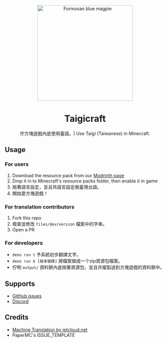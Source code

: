 <div align="center">

<a href="https://github.com/milkteamc/Taigicraft/">
  <img src="https://github.com/user-attachments/assets/33df2d9b-250b-47f3-b0c2-66441a6df9f7" alt="Formosan blue magpie" width="300">
</a>

# Taigicraft
佇方塊遊戲內底使用臺語。| Use Taigi (Taiwanese) in Minecraft. 
</div>

## Usage
### For users
1. Download the resource pack from our [Modrinth page](https://modrinth.com/project/taigicraft)
2. Drop it in to Minecraft's resource packs folder, then enable it in game
3. 揣著語言設定，並且共語言設定做臺灣台語。
4. 開始耍方塊遊戲！
### For translation contributors
1. Fork this repo
2. 檢查並修改 `files/dev/version` 檔案中的字串。
3. Open a PR
### For developers
- `deno run t` 予系統初步翻譯文字。
- `deno run b [版本號碼]` 將檔案做成一个zip資源包檔案。
- 佇咧 `output/` 資料鋏內底揣著資源包，並且共複製過到方塊遊戲的資料鋏中。
## Supports
- [GitHub issues](https://github.com/milkteamc/Taigicraft/issues)
- [Discord](https://discord.gg/DCnTeBsSHY)
## Credits
- [Machine Translation by iptcloud.net](http://tts001.iptcloud.net:8802/)
- PaperMC's ISSUE_TEMPLATE
